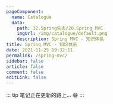 ```yaml
---
pageComponent: 
  name: Catalogue
  data: 
    path: 32.Spring生态/20.Spring MVC
    imgUrl: /img/catalogue/default.png
    description: Spring MVC - 知识体系
title: Spring MVC - 知识体系
date: 2021-11-25 19:32:11
permalink: /spring-mvc/
sidebar: false
article: false
comment: false
editLink: false
---
```


::: tip
笔记正在更新的路上... :smile:
:::